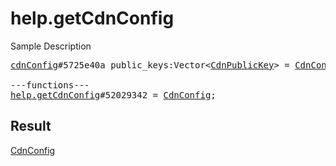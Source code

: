 # help.getCdnConfig

Sample Description

<pre>
<a href="../constructor/cdnConfig">cdnConfig</a>#5725e40a public_keys:Vector&lt;<a href="../type/CdnPublicKey.md">CdnPublicKey</a>&gt; = <a href="../type/CdnConfig.md">CdnConfig</a>;

---functions---
<a href="../method/help.getCdnConfig.md">help.getCdnConfig</a>#52029342 = <a href="../type/CdnConfig.md">CdnConfig</a>;</pre>

## Result

<a href="../type/CdnConfig.md">CdnConfig</a>

